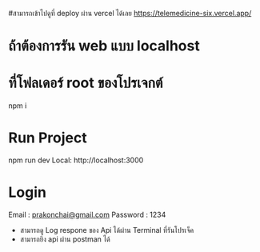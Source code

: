 #สามารถเข้าไปดูที่ deploy ผ่าน vercel ได้เลย
https://telemedicine-six.vercel.app/


# ถ้าต้องการรัน web แบบ localhost
# ที่โฟลเดอร์ root ของโปรเจกต์
npm i 

# Run Project
npm run dev 
Local: http://localhost:3000

# Login
Email : prakonchai@gmail.com
Password : 1234


- สามารถดู Log respone ของ Api ได้ผ่าน Terminal ที่รันโปรเจ็ค 
- สามารถยิง api ผ่าน postman ได้
